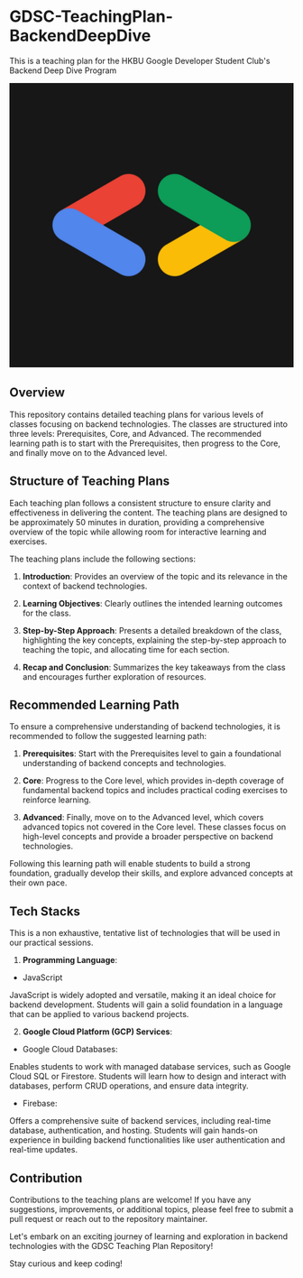 # GDSC-TeachingPlan-BackendDeepDive
This is a teaching plan for the HKBU Google Developer Student Club's Backend Deep Dive Program

<p><img src="./gdsc.webp" alt="gdsc logo"></p>

## Overview
This repository contains detailed teaching plans for various levels of classes focusing on backend technologies. The classes are structured into three levels: Prerequisites, Core, and Advanced. The recommended learning path is to start with the Prerequisites, then progress to the Core, and finally move on to the Advanced level.

## Structure of Teaching Plans
Each teaching plan follows a consistent structure to ensure clarity and effectiveness in delivering the content. The teaching plans are designed to be approximately 50 minutes in duration, providing a comprehensive overview of the topic while allowing room for interactive learning and exercises.

The teaching plans include the following sections:

1. **Introduction**: Provides an overview of the topic and its relevance in the context of backend technologies.

2. **Learning Objectives**: Clearly outlines the intended learning outcomes for the class.

3. **Step-by-Step Approach**: Presents a detailed breakdown of the class, highlighting the key concepts, explaining the step-by-step approach to teaching the topic, and allocating time for each section.

4. **Recap and Conclusion**: Summarizes the key takeaways from the class and encourages further exploration of resources.

## Recommended Learning Path
To ensure a comprehensive understanding of backend technologies, it is recommended to follow the suggested learning path:

1. **Prerequisites**: Start with the Prerequisites level to gain a foundational understanding of backend concepts and technologies.

2. **Core**: Progress to the Core level, which provides in-depth coverage of fundamental backend topics and includes practical coding exercises to reinforce learning.

3. **Advanced**: Finally, move on to the Advanced level, which covers advanced topics not covered in the Core level. These classes focus on high-level concepts and provide a broader perspective on backend technologies.

Following this learning path will enable students to build a strong foundation, gradually develop their skills, and explore advanced concepts at their own pace.


## Tech Stacks 
This is a non exhaustive, tentative list of technologies that will be used in our practical sessions.

1. **Programming Language**: 

- JavaScript

JavaScript is widely adopted and versatile, making it an ideal choice for backend development.
Students will gain a solid foundation in a language that can be applied to various backend projects.


2. **Google Cloud Platform (GCP) Services**:

- Google Cloud Databases:

Enables students to work with managed database services, such as Google Cloud SQL or Firestore.
Students will learn how to design and interact with databases, perform CRUD operations, and ensure data integrity.

- Firebase:

Offers a comprehensive suite of backend services, including real-time database, authentication, and hosting.
Students will gain hands-on experience in building backend functionalities like user authentication and real-time updates.

## Contribution
Contributions to the teaching plans are welcome! If you have any suggestions, improvements, or additional topics, please feel free to submit a pull request or reach out to the repository maintainer.

Let's embark on an exciting journey of learning and exploration in backend technologies with the GDSC Teaching Plan Repository!

Stay curious and keep coding!

